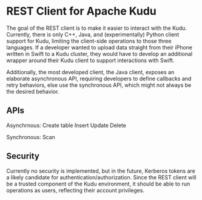REST Client for Apache Kudu
===========================
The goal of the REST client is to make it easier to interact with the Kudu.
Currently, there is only C++, Java, and (experimentally) Python client support
for Kudu, limiting the client-side operations to those three languages. If a
developer wanted to upload data straight from their iPhone written in Swift to
a Kudu cluster, they would have to develop an additional wrapper around their
Kudu client to support interactions with Swift.

Additionally, the most developed client, the Java client, exposes an elaborate
asynchronous API, requiring developers to define callbacks and retry behaviors,
else use the synchronous API, which might not always be the desired behavior.

APIs
----
Asynchrnous:
Create table
Insert
Update
Delete

Synchronous:
Scan

Security
--------
Currently no security is implemented, but in the future, Kerberos tokens are a
likely candidate for authentication/authorization. Since the REST client will be
a trusted component of the Kudu environment, it should be able to run operations
as users, reflecting their account privileges.
